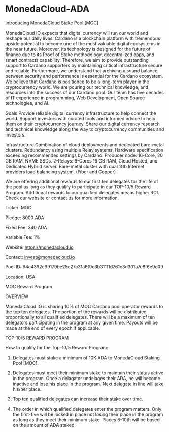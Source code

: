 # MonedaCloud-ADA
Introducing MonedaCloud Stake Pool [MOC]

MonedaCloud IO expects that digital currency will run our world and reshape our daily lives. Cardano is a blockchain platform with tremendous upside potential to become one of the most valuable digital ecosystems in the near future. Moreover, its technology is designed for the future of finance due to its Proof of Stake methodology, decentralized apps, and smart contracts capability. Therefore, we aim to provide outstanding support to Cardano supporters by maintaining critical infrastructure secure and reliable. Furthermore, we understand that archiving a sound balance between security and performance is essential for the Cardano ecosystem. We believe that Cardano is positioned to be a long-term player in the cryptocurrency world. We are pouring our technical knowledge, and resources into the success of our Cardano pool.
Our team has five decades of IT experience in programming, Web Development, Open Source technologies, and AI.

Goals
Provide reliable digital currency infrastructure to help connect the world.
Support investors with curated tools and informed advice to help them on their cryptocurrency journey.
Share our digital currency research and technical knowledge along the way to cryptocurrency communities and investors.

Infrastructure
Combination of cloud deployments and dedicated bare-metal clusters.
Redundancy using multiple Relay systems.
Hardware specification exceeding recommended settings by Cardano.
Producer node: 16-Core, 20 GB RAM, NVME SSDs.
2-Relays: 6-Cores 16 GB RAM, Cloud Hosted, and Dedicated Hybrid server.
Bare-metal cluster with dual 1Gb Internet providers load balancing system. (Fiber and Copper) 

We are offering additional rewards to our first ten delegates for the life of the pool as long as they qualify to participate in our TOP-10/5 Reward Program. Additional rewards to our qualified delegates means higher ROI. Check our website or contact us for more information.


Ticker: MOC

Pledge: 8000 ADA

Fixed Fee: 340 ADA

Variable Fee: 1%

Website: https://monedacloud.io

Contact: invest@monedacloud.io

Pool ID: 64a4392e99179be25e27a31a6f9e3b31111d761e3d301a7e8f6e9d09

Location: USA

MOC Reward Program


OVERVIEW

Moneda Cloud IO is sharing 10% of MOC Cardano pool operator rewards to the top ten delegates. The portion of the rewards will be distributed proportionally to all qualified delegates. There will be a maximum of ten delegators participating in the program at any given time. Payouts will be made at the end of every epoch if applicable.

TOP-10/5 REWARD PROGRAM

How to qualify for the Top-10/5 Reward Program:

1. Delegates must stake a minimum of 10K ADA to MonedaCloud Staking Pool [MOC].

2. Delegates must meet their minimum stake to maintain their status active in the program. Once a delagator undelages their ADA, he will become inactive and lose his place in the program. Next delegate in line will take his/her place.

3. Top ten qualified delegates can increase their stake over time.

4. The order in which qualified delegates enter the program matters. Only the first-five will be locked in place not losing their place in the program as long as they meet their minimum stake. Places 6-10th will be based on the amount of ADA staked.

